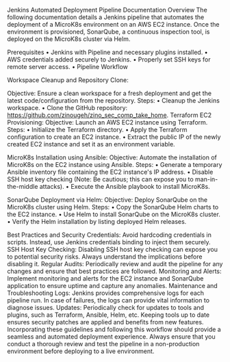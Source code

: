 Jenkins Automated Deployment Pipeline Documentation
Overview
The following documentation details a Jenkins pipeline that automates the deployment of a MicroK8s environment on an AWS EC2 instance. Once the environment is provisioned, SonarQube, a continuous inspection tool, is deployed on the MicroK8s cluster via Helm.

Prerequisites
•	Jenkins with Pipeline and necessary plugins installed.
•	AWS credentials added securely to Jenkins.
•	Properly set SSH keys for remote server access.
•	Pipeline Workflow

Workspace Cleanup and Repository Clone:

Objective: Ensure a clean workspace for a fresh deployment and get the latest code/configuration from the repository.
Steps:
•	Cleanup the Jenkins workspace.
•	Clone the GitHub repository: https://github.com/zinougeh/zino_sec_comp_take_home.
Terraform EC2 Provisioning:
Objective: Launch an AWS EC2 instance using Terraform.
Steps:
•	Initialize the Terraform directory.
•	Apply the Terraform configuration to create an EC2 instance.
•	Extract the public IP of the newly created EC2 instance and set it as an environment variable.

MicroK8s Installation using Ansible:
Objective: Automate the installation of MicroK8s on the EC2 instance using Ansible.
Steps:
•	Generate a temporary Ansible inventory file containing the EC2 instance's IP address.
•	Disable SSH host key checking (Note: Be cautious; this can expose you to man-in-the-middle attacks).
•	Execute the Ansible playbook to install MicroK8s.

SonarQube Deployment via Helm:
Objective: Deploy SonarQube on the MicroK8s cluster using Helm.
Steps:
•	Copy the SonarQube Helm charts to the EC2 instance.
•	Use Helm to install SonarQube on the MicroK8s cluster.
•	Verify the Helm installation by listing deployed Helm releases.

Best Practices and Security
Credentials: Avoid hardcoding credentials in scripts. Instead, use Jenkins credentials binding to inject them securely.
SSH Host Key Checking: Disabling SSH host key checking can expose you to potential security risks. Always understand the implications before disabling it.
Regular Audits: Periodically review and audit the pipeline for any changes and ensure that best practices are followed.
Monitoring and Alerts: Implement monitoring and alerts for the EC2 instance and SonarQube application to ensure uptime and capture any anomalies.
Maintenance and Troubleshooting
Logs: Jenkins provides comprehensive logs for each pipeline run. In case of failures, the logs can provide vital information to diagnose issues.
Updates: Periodically check for updates to tools and plugins, such as Terraform, Ansible, Helm, etc. Keeping tools up to date ensures security patches are applied and benefits from new features.
Incorporating these guidelines and following this workflow should provide a seamless and automated deployment experience. Always ensure that you conduct a thorough review and test the pipeline in a non-production environment before deploying to a live environment.


